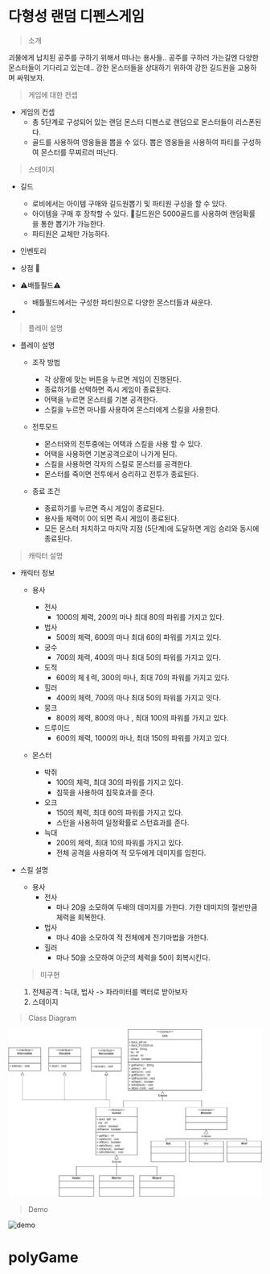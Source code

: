 # 다형성 랜덤 디펜스게임
> 소개
> 
  괴물에게 납치된 공주를 구하기 위해서 떠나는 용사들.. 공주를 구하러 가는길엔 다양한 몬스터들이 기다리고 있는데.. 강한 몬스터들을 상대하기 위하여 강한 길드원을 고용하며 싸워보자.


> 게임에 대한 컨셉 
* 게임의 컨셉
  * 총 5단계로 구성되어 있는 랜덤 몬스터 디펜스로 랜덤으로 몬스터들이 리스폰된다.
  * 골드를 사용하여 영웅들을 뽑을 수 있다. 뽑은 영웅들을 사용하여 파티를 구성하여 몬스터를 무찌르러 떠난다.


> 스테이지

* 길드
  * 로비에서는 아이템 구매와 길드원뽑기 및 파티원 구성을 할 수 있다.
  * 아이템을 구매 후 장착할 수 있다.
   :game_die:길드원은 5000골드를 사용하여 랜덤확률을 통한 뽑기가 가능한다.
  * 파티원은 교체만 가능하다.

* 인벤토리

* 상점 :money_with_wings:

* :warning:배틀필드:warning:
  * 배틀필드에서는 구성한 파티원으로 다양한 몬스터들과 싸운다.

* 
 

> 플레이 설명

* 플레이 설명
  * 조작 방법
    * 각 상황에 맞는 버튼을 누르면 게임이 진행된다.
    * 종료하기를 선택하면 즉시 게임이 종료된다.
    * 어택을 누르면 몬스터를 기본 공격한다.
    * 스킬을 누르면 마나를 사용하여 몬스터에게 스킬을 사용한다.

  * 전투모드
    * 몬스터와의 전투중에는 어택과 스킬을 사용 할 수 있다.
    * 어택을 사용하면 기본공격으로이 나가게 된다.
    * 스킬을 사용하면 각자의 스킬로 몬스터를 공격한다.
    * 몬스터를 죽이면 전투에서 승리하고 전투가 종료된다.

  * 종료 조건
    * 종료하기를 누르면 즉시 게임이 종료된다.
    * 용사들 체력이 0이 되면 즉시 게임이 종료된다.
    * 모든 몬스터 처치하고 마지막 지점 (5단계)에 도달하면 게임 승리와 동시에 종료된다.

> 캐릭터 설명
* 캐릭터 정보
  * 용사
      * 전사
          * 1000의 체력, 200의 마나 최대 80의 파워를 가지고 있다.
      * 법사
          * 500의 체력, 600의 마나 최대 60의 파워를 가지고 있다.
      * 궁수
          * 700의 체력,  400의 마나 최대 50의 파워를 가지고 있다.
      * 도적
          * 600의 체ㅔ력, 300의 마나, 최대 70의 파워를 가지고 있다.
      * 힐러
          * 400의 체력, 700의 마나 최대 50의 파워를 가지고 잇다.
      * 뭉크
          * 800의 체력, 800의 마나 , 최대 100의 파워를 가지고 있다. 
      * 드루이드
          * 600의 체력, 1000의 마나, 최대 150의 파워를 가지고 있다. 






  * 몬스터
      * 박쥐
        * 100의 체력, 최대 30의 파워를 가지고 있다.
        * 침묵을 사용하여 침묵효과를 준다.
      * 오크
        * 150의 체력, 최대 60의 파워를 가지고 있다.
        * 스턴을 사용하여 일정확률로 스턴효과를 준다.
      * 늑대
        * 200의 체력, 최대 10의 파워를 가지고 있다.
        * 전체 공격을 사용하여 적 모두에게 데미지를 입힌다.

* 스킬 설명
    * 용사
      * 전사
          * 마나 20을 소모하여 두배의 데미지를 가한다. 가한 데미지의 절반만큼 체력을 회복한다.
      * 법사
          * 마나 40을 소모하여 적 전체에게 전기마법을 가한다.
      * 힐러
          * 마나 50을 소모하여 아군의 체력을 50이 회복시킨다.


  
  >미구현
    1) 전체공격 : 늑대, 법사 -> 파라미터를 벡터로 받아보자
    2) 스테이지
    

> Class Diagram

![diagram](polyGame/image/polyGame.jpg)

> Demo


![demo](zombie/image/zombieGameDemo.gif)
# polyGame
